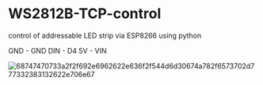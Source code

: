 # WS2812B-TCP-control
control of addressable LED strip via ESP8266 using python

GND - GND
DIN - D4
5V - VIN

![68747470733a2f2f692e6962622e636f2f544d6d30674a782f6573702d777332383132622e706e67](https://user-images.githubusercontent.com/34600049/115145055-737bee00-a058-11eb-8b35-029a48fd6c90.png)
